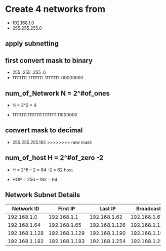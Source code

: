 # Create 4 networks from

- 192.168.1.0
- 255.255.255.0
## apply subnetting 

## first convert mask to binary 


- 255                      .255                                .255                            .0
- 11111111            .11111111                      .11111111                  .00000000

## num_of_Network             N =  2^#of_ones

- N = 2^2 = 4

- 11111111.11111111.11111111.11000000

## convert mask to decimal

- 255.255.255.192      >>>>>>>>  new mask 

## num_of_host                   H = 2^#of_zero -2 

- H = 2^6 – 2 = 64 -2 = 62 host

- HOP = 256 – 192 = 64  

## Network Subnet Details

| Network ID      | First IP       | Last IP        | Broadcast      |
|-----------------|----------------|----------------|----------------|
| 192.168.1.0     | 192.168.1.1    | 192.168.1.62   | 192.168.1.63   |
| 192.168.1.64    | 192.168.1.65   | 192.168.1.126  | 192.168.1.127  |
| 192.168.1.128   | 192.168.1.129  | 192.168.1.190  | 192.168.1.191  |
| 192.168.1.192   | 192.168.1.193  | 192.168.1.254  | 192.168.1.255  |
